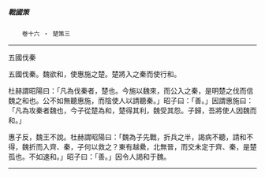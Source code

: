 

##### 戰國策
　　`卷十六 ‧ 楚策三`

* * *

五國伐秦

五國伐秦。魏欲和，使惠施之楚。楚將入之秦而使行和。

杜赫謂昭陽曰：「凡為伐秦者，楚也。今施以魏來，而公入之秦，是明楚之伐而信魏之和也。公不如無聽惠施，而陰使人以請聽秦。」昭子曰：「善。」因謂惠施曰：「凡為攻秦者魏也，今子從楚為和，楚得其利，魏受其怨。子歸，吾將使人因魏而和。」

惠子反，魏王不說。杜赫謂昭陽曰：「魏為子先戰，折兵之半，謁病不聽，請和不得，魏折而入齊、秦，子何以救之？東有越纍，北無晉，而交未定于齊、秦，是楚孤也。不如速和。」昭子曰：「善。」因令人謁和于魏。

* * *

